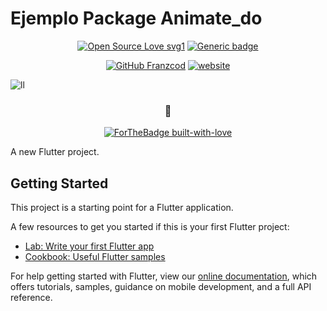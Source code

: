 # Ejemplo Package Animate_do
<div align="center">
  
[![Open Source Love svg1](https://badges.frapsoft.com/os/v1/open-source.svg?v=103)](https://github.com/ellerbrock/open-source-badges/)      [![Generic badge](https://img.shields.io/badge/Linkedin-Palacios-blue.svg)](https://www.linkedin.com/in/francisco-palacios1989/)



[![GitHub Franzcod](https://img.shields.io/github/followers/Franzcod?label=follow&style=social)](https://github.com/Franzcod)  [![website](https://img.shields.io/badge/Portfolio_Website-2648ff?style=flat-square&logo=google-chrome)](https://fpalacios.com.ar/)
</div>



![ll](https://user-images.githubusercontent.com/53352272/91639624-4eb20800-e9ee-11ea-81a7-b89732f16082.jpg)

<div align="center">

### 🐺
[![ForTheBadge built-with-love](http://ForTheBadge.com/images/badges/built-with-love.svg)](https://GitHub.com/Naereen/)

</div>
A new Flutter project.

## Getting Started

This project is a starting point for a Flutter application.

A few resources to get you started if this is your first Flutter project:

- [Lab: Write your first Flutter app](https://flutter.dev/docs/get-started/codelab)
- [Cookbook: Useful Flutter samples](https://flutter.dev/docs/cookbook)

For help getting started with Flutter, view our
[online documentation](https://flutter.dev/docs), which offers tutorials,
samples, guidance on mobile development, and a full API reference.
